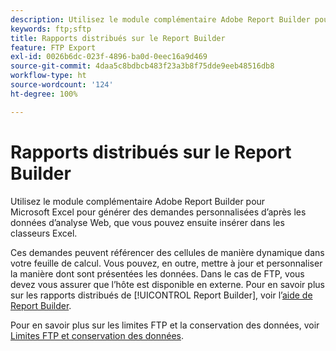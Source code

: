 ```yaml
---
description: Utilisez le module complémentaire Adobe Report Builder pour Microsoft Excel pour générer des demandes personnalisées d’après les données d’analyse Web, que vous pouvez ensuite insérer dans les classeurs Excel.
keywords: ftp;sftp
title: Rapports distribués sur le Report Builder
feature: FTP Export
exl-id: 0026b6dc-023f-4896-ba0d-0eec16a9d469
source-git-commit: 4daa5c8bdbcb483f23a3b8f75dde9eeb48516db8
workflow-type: ht
source-wordcount: '124'
ht-degree: 100%

---
```


# Rapports distribués sur le Report Builder

Utilisez le module complémentaire Adobe Report Builder pour Microsoft Excel pour générer des demandes personnalisées d’après les données d’analyse Web, que vous pouvez ensuite insérer dans les classeurs Excel.

Ces demandes peuvent référencer des cellules de manière dynamique dans votre feuille de calcul. Vous pouvez, en outre, mettre à jour et personnaliser la manière dont sont présentées les données. Dans le cas de FTP, vous devez vous assurer que l’hôte est disponible en externe. Pour en savoir plus sur les rapports distribués de [!UICONTROL Report Builder], voir l’[aide de Report Builder](https://experienceleague.adobe.com/docs/analytics/analyze/report-builder/home.html?lang=fr).

Pour en savoir plus sur les limites FTP et la conservation des données, voir  [Limites FTP et conservation des données](/help/export/ftp-and-sftp/ftp-limits.md).
